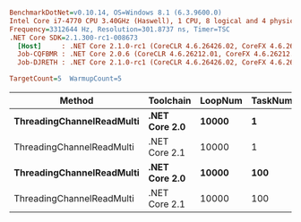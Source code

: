 ``` ini

BenchmarkDotNet=v0.10.14, OS=Windows 8.1 (6.3.9600.0)
Intel Core i7-4770 CPU 3.40GHz (Haswell), 1 CPU, 8 logical and 4 physical cores
Frequency=3312644 Hz, Resolution=301.8737 ns, Timer=TSC
.NET Core SDK=2.1.300-rc1-008673
  [Host]     : .NET Core 2.1.0-rc1 (CoreCLR 4.6.26426.02, CoreFX 4.6.26426.04), 64bit RyuJIT
  Job-CQFBMR : .NET Core 2.0.6 (CoreCLR 4.6.26212.01, CoreFX 4.6.26212.01), 64bit RyuJIT
  Job-DJRETH : .NET Core 2.1.0-rc1 (CoreCLR 4.6.26426.02, CoreFX 4.6.26426.04), 64bit RyuJIT

TargetCount=5  WarmupCount=5  

```
|                    Method |     Toolchain | LoopNum | TaskNum |       Mean |      Error |      StdDev |
|-------------------------- |-------------- |-------- |-------- |-----------:|-----------:|------------:|
| **ThreadingChannelReadMulti** | **.NET Core 2.0** |   **10000** |       **1** |   **642.8 us** |   **2.880 us** |   **0.7479 us** |
| ThreadingChannelReadMulti | .NET Core 2.1 |   10000 |       1 |   660.8 us |  30.731 us |   7.9823 us |
| **ThreadingChannelReadMulti** | **.NET Core 2.0** |   **10000** |     **100** | **1,595.8 us** | **552.248 us** | **143.4444 us** |
| ThreadingChannelReadMulti | .NET Core 2.1 |   10000 |     100 | 2,030.8 us |  36.545 us |   9.4923 us |
